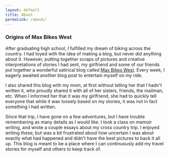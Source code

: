 ```yaml
---
layout: default
title: About
permalink: /about/
---
```


### Origins of Max Bikes West

After graduating high school, I fulfilled my dream of biking across
the country. I had toyed with the idea of making a blog, but never did anything
about it. However, putting together scraps of pictures and creative
interpretations of stories I had sent, my girlfriend and some of our friends
put together a wonderful satirical blog called [Max Bikes
West](https://maxkatzchristy.blogspot.com/). Every week, I eagerly awaited
another blog post to entertain myself on my ride.

I also shared this blog with my mom, at first without telling her that I hadn't
written it, who proudly shared it with all of her sisters, friends, the
mailman, etc. When I informed her that it was my girlfriend, she had to quickly
tell everyone that while it was loosely based on my stories, it was not in fact
something I had written.

Since that trip, I have gone on a few adventures, but I have trouble
remembering as many details as I would like. I took a class on memoir writing,
and wrote a couple essays about my cross country trip. I enjoyed writing these,
but was a bit frustrated about how uncertain I was about exactly what had
happened and didn't have the best pictures to back it all up. This blog is
meant to be a place where I can continuously add my travel stories for myself
and others to keep track of.

